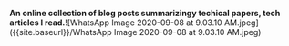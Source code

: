 **An online collection of blog posts summarizingy techical papers, tech articles I read.**![WhatsApp Image 2020-09-08 at 9.03.10 AM.jpeg]({{site.baseurl}}/WhatsApp Image 2020-09-08 at 9.03.10 AM.jpeg)
